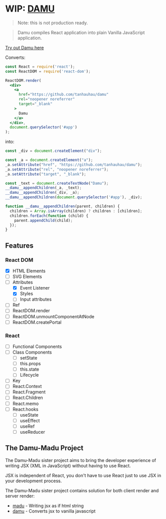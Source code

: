 # WIP: [DAMU](https://lihautan.com/damu/)

> Note: this is not production ready.

> Damu compiles React application into plain Vanilla JavaScript application.

[Try out Damu here](https://lihautan.com/damu/#/repl)

Converts:

```jsx
const React = require('react');
const ReactDOM = require('react-dom');

ReactDOM.render(
  <div>
    <a
      href="https://github.com/tanhauhau/damu"
      rel="noopener noreferrer"
      target="_blank"
    >
      Damu
    </a>
  </div>,
  document.querySelector('#app')
);
```

into:

```js
const _div = document.createElement("div");

const _a = document.createElement("a");
_a.setAttribute("href", "https://github.com/tanhauhau/damu");
_a.setAttribute("rel", "noopener noreferrer");
_a.setAttribute("target", "_blank");

const _text = document.createTextNode("Damu");
__damu__appendChildren(_a, _text);
__damu__appendChildren(_div, _a);
__damu__appendChildren(document.querySelector('#app'), _div);

function __damu__appendChildren(parent, children) {
  children = Array.isArray(children) ? children : [children];
  children.forEach(function (child) {
    parent.appendChild(child);
  });
}
```

## Features
### React DOM
- [x] HTML Elements
- [ ] SVG Elements
- [ ] Attributes
  - [x] Event Listener
  - [x] Styles
  - [ ] Input attributes
- [ ] Ref
- [ ] ReactDOM.render
- [ ] ReactDOM.unmountComponentAtNode
- [ ] ReactDOM.createPortal

### React
- [ ] Functional Components
- [ ] Class Components
  - [ ] setState
  - [ ] this.props
  - [ ] this.state
  - [ ] Lifecycle
- [ ] Key
- [ ] React.Context
- [ ] React.Fragment
- [ ] React.Children
- [ ] React.memo
- [ ] React.hooks
  - [ ] useState
  - [ ] useEffect
  - [ ] useRef
  - [ ] useReducer

## The Damu-Madu Project

The Damu-Madu sister project aims to bring the developer experience of writing JSX (XML in JavaScript) without having to use React.

JSX is independent of React, you don't have to use React just to use JSX in your development process.

The Damu-Madu sister project contains solution for both client render and server render:

- [madu](https://github.com/tanhauhau/madu) - Writing jsx as if html string
- [damu](https://github.com/tanhauhau/damu) - Converts jsx to vanilla javascript
